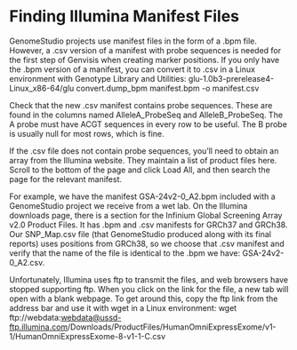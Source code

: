 # Finding Illumina Manifest Files

GenomeStudio projects use manifest files in the form of a .bpm file. However, a .csv version of a manifest with probe sequences is needed for the first step of Genvisis when creating marker positions. If you only have the .bpm version of a manifest, you can convert it to .csv in a Linux environment with Genotype Library and Utilities:
glu-1.0b3-prerelease4-Linux_x86-64/glu convert.dump_bpm manifest.bpm -o manifest.csv

Check that the new .csv manifest contains probe sequences. These are found in the columns named AlleleA_ProbeSeq and AlleleB_ProbeSeq. The A probe must have ACGT sequences in every row to be useful. The B probe is usually null for most rows, which is fine.

If the .csv file does not contain probe sequences, you’ll need to obtain an array from the Illumina website. They maintain a list of product files here. Scroll to the bottom of the page and click Load All, and then search the page for the relevant manifest.

For example, we have the manifest GSA-24v2-0_A2.bpm included with a GenomeStudio project we receive from a wet lab. On the Illumina downloads page, there is a section for the Infinium Global Screening Array v2.0 Product Files. It has .bpm and .csv manifests for GRCh37 and GRCh38. Our SNP_Map.csv file (that GenomeStudio produced along with its final reports) uses positions from GRCh38, so we choose that .csv manifest and verify that the name of the file is identical to the .bpm we have: GSA-24v2-0_A2.csv.

Unfortunately, Illumina uses ftp to transmit the files, and web browsers have stopped supporting ftp. When you click on the link for the file, a new tab will open with a blank webpage. To get around this, copy the ftp link from the address bar and use it with wget in a Linux environment:
wget ftp://webdata:webdata@ussd-ftp.illumina.com/Downloads/ProductFiles/HumanOmniExpressExome/v1-1/HumanOmniExpressExome-8-v1-1-C.csv
